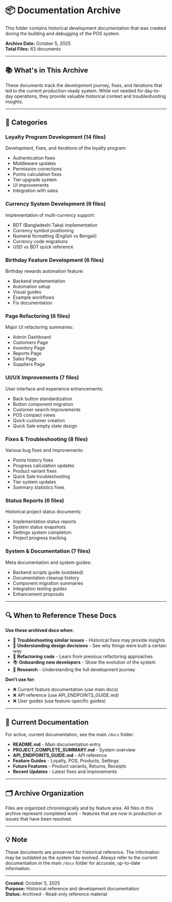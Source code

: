 # 📦 Documentation Archive

This folder contains historical development documentation that was created during the building and debugging of the POS
system.

**Archive Date:** October 5, 2025  
**Total Files:** 63 documents

---

## 📚 What's in This Archive

These documents track the development journey, fixes, and iterations that led to the current production-ready system.
While not needed for day-to-day operations, they provide valuable historical context and troubleshooting insights.

---

## 📁 Categories

### Loyalty Program Development (14 files)

Development, fixes, and iterations of the loyalty program:

- Authentication fixes
- Middleware updates
- Permission corrections
- Points calculation fixes
- Tier upgrade system
- UI improvements
- Integration with sales

### Currency System Development (9 files)

Implementation of multi-currency support:

- BDT (Bangladeshi Taka) implementation
- Currency symbol positioning
- Numeral formatting (English vs Bengali)
- Currency code migrations
- USD vs BDT quick reference

### Birthday Feature Development (6 files)

Birthday rewards automation feature:

- Backend implementation
- Automation setup
- Visual guides
- Example workflows
- Fix documentation

### Page Refactoring (6 files)

Major UI refactoring summaries:

- Admin Dashboard
- Customers Page
- Inventory Page
- Reports Page
- Sales Page
- Suppliers Page

### UI/UX Improvements (7 files)

User interface and experience enhancements:

- Back button standardization
- Button component migration
- Customer search improvements
- POS compact views
- Quick customer creation
- Quick Sale empty state design

### Fixes & Troubleshooting (8 files)

Various bug fixes and improvements:

- Points history fixes
- Progress calculation updates
- Product variant fixes
- Quick Sale troubleshooting
- Tier system updates
- Summary statistics fixes

### Status Reports (6 files)

Historical project status documents:

- Implementation status reports
- System status snapshots
- Settings system completion
- Project progress tracking

### System & Documentation (7 files)

Meta documentation and system guides:

- Backend scripts guide (outdated)
- Documentation cleanup history
- Component migration summaries
- Integration testing guides
- Enhancement proposals

---

## 🔍 When to Reference These Docs

**Use these archived docs when:**

- 🐛 **Troubleshooting similar issues** - Historical fixes may provide insights
- 📖 **Understanding design decisions** - See why things were built a certain way
- 🔄 **Refactoring code** - Learn from previous refactoring approaches
- 📚 **Onboarding new developers** - Show the evolution of the system
- 🔬 **Research** - Understanding the full development journey

**Don't use for:**

- ❌ Current feature documentation (use main docs)
- ❌ API reference (use API_ENDPOINTS_GUIDE.md)
- ❌ User guides (use feature-specific guides)

---

## 📖 Current Documentation

For active, current documentation, see the main `/docs` folder:

- **README.md** - Main documentation entry
- **PROJECT_COMPLETE_SUMMARY.md** - System overview
- **API_ENDPOINTS_GUIDE.md** - API reference
- **Feature Guides** - Loyalty, POS, Products, Settings
- **Future Features** - Product variants, Returns, Receipts
- **Recent Updates** - Latest fixes and improvements

---

## 🗂️ Archive Organization

Files are organized chronologically and by feature area. All files in this archive represent completed work - features
that are now in production or issues that have been resolved.

---

## 💡 Note

These documents are preserved for historical reference. The information may be outdated as the system has evolved.
Always refer to the current documentation in the main `/docs` folder for accurate, up-to-date information.

---

**Created:** October 5, 2025  
**Purpose:** Historical reference and development documentation  
**Status:** Archived - Read-only reference material

